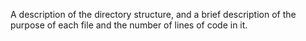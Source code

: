 A description of the directory structure, and a brief description of the purpose of each file and the number of lines of code in it. 